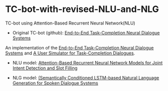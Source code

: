 # TC-bot-with-revised-NLU-and-NLG
TC-bot using Attention-Based Recurrent Neural Network(NLU) 

- Original TC-bot (github): [End-to-End Task-Completion Neural Dialogue Systems](https://github.com/MiuLab/TC-Bot)

An implementation of the
[End-to-End Task-Completion Neural Dialogue Systems](https://arxiv.org/abs/1703.01008) and [A User Simulator for Task-Completion Dialogues](https://arxiv.org/abs/1612.05688).

- NLU model: [Attention-Based Recurrent Neural Network Models for Joint Intent Detection
and Slot Filling](http://www.isca-speech.org/archive/Interspeech_2016/pdfs/1352.PDF)

- NLG model: [(Semantically Conditioned LSTM-based Natural Language Generation for Spoken Dialogue Systems](http://www.emnlp2015.org/proceedings/EMNLP/pdf/EMNLP199.pdf)
